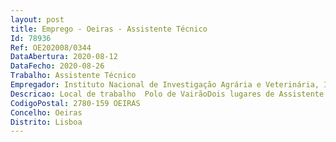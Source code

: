 ```yaml
--- 
layout: post
title: Emprego - Oeiras - Assistente Técnico
Id: 78936
Ref: OE202008/0344
DataAbertura: 2020-08-12
DataFecho: 2020-08-26
Trabalho: Assistente Técnico
Empregador: Instituto Nacional de Investigação Agrária e Veterinária, I.P.
Descricao: Local de trabalho  Polo de VairãoDois lugares de Assistente técnico para desenvolver trabalho em laboratório   Conhecimento de regras básicas de segurança em laboratório, experiência no apoio à execução de ensaios.  Capacidade de desenvolvimento de trabalho com elevada autonomia técnica   Forte apetência para o trabalho em equipa   Habilitações  12 ano de escolaridade ou equivalente e, preferencialmente, com formação técnica na área de laboratório.
CodigoPostal: 2780-159 OEIRAS
Concelho: Oeiras
Distrito: Lisboa
--- 
```

